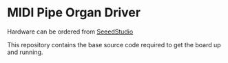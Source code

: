 # MIDI Pipe Organ Driver

Hardware can be ordered from [SeeedStudio](https://www.seeedstudio.com/MIDI-I-O-Board-g-1242703)

This repository contains the base source code required to get the board up and running.